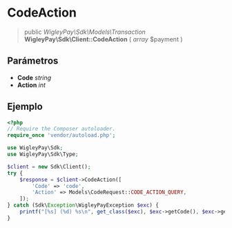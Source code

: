 # CodeAction

> public *WigleyPay\\Sdk\\Models\\Transaction* **WigleyPay\\Sdk\\Client::CodeAction** ( *array* $payment )

## Parámetros

  * **Code** *string*
  * **Action** *int*

## Ejemplo

```php
<?php
// Require the Composer autoloader.
require_once 'vendor/autoload.php';

use WigleyPay\Sdk;
use WigleyPay\Sdk\Type;

$client = new Sdk\Client();
try {
    $response = $client->CodeAction([
        'Code' => 'code',
        'Action' => Models\CodeRequest::CODE_ACTION_QUERY,
    ]);
} catch (Sdk\Exception\WigleyPayException $exc) {
    printf("[%s] (%d) %s\n", get_class($exc), $exc->getCode(), $exc->getMessage());
}
```
